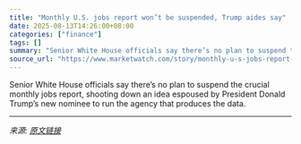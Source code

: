 ```yaml
---
title: "Monthly U.S. jobs report won’t be suspended, Trump aides say"
date: 2025-08-13T14:26:00+08:00
categories: ["finance"]
tags: []
summary: "Senior White House officials say there’s no plan to suspend the crucial monthly jobs report, shooting down an idea espoused by President Donald Trump’s new nominee to run the agency that produces the "
source_url: "https://www.marketwatch.com/story/monthly-u-s-jobs-report-wont-be-suspended-trump-aides-say-7b91e80f?mod=mw_rss_topstories"
---
```


Senior White House officials say there’s no plan to suspend the crucial monthly jobs report, shooting down an idea espoused by President Donald Trump’s new nominee to run the agency that produces the data.

---

*来源: [原文链接](https://www.marketwatch.com/story/monthly-u-s-jobs-report-wont-be-suspended-trump-aides-say-7b91e80f?mod=mw_rss_topstories)*
